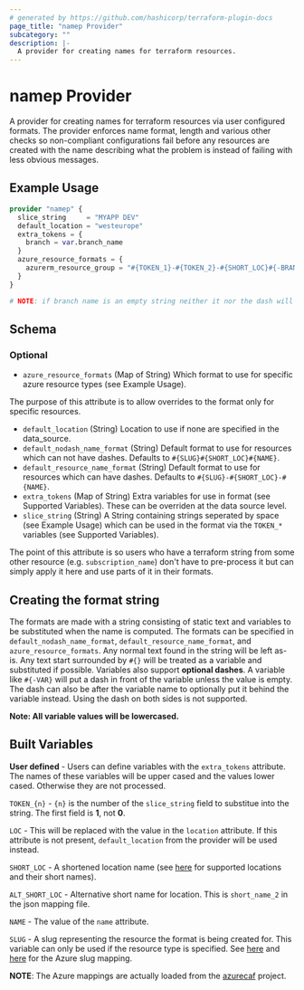 ```yaml
---
# generated by https://github.com/hashicorp/terraform-plugin-docs
page_title: "namep Provider"
subcategory: ""
description: |-
  A provider for creating names for terraform resources.
---
```


# namep Provider

A provider for creating names for terraform resources via user configured formats.  The provider enforces name format,
length and various other checks so non-compliant configurations fail before any resources are created with the name describing
what the problem is instead of failing with less obvious messages.

## Example Usage

```terraform
provider "namep" {
  slice_string     = "MYAPP DEV"
  default_location = "westeurope"
  extra_tokens = {
    branch = var.branch_name
  }
  azure_resource_formats = {
    azurerm_resource_group = "#{TOKEN_1}-#{TOKEN_2}-#{SHORT_LOC}#{-BRANCH}-#{NAME}"
  }
}

# NOTE: if branch name is an empty string neither it nor the dash will show up in the name
```

<!-- schema generated by tfplugindocs -->
## Schema

### Optional

- `azure_resource_formats` (Map of String) Which format to use for specific azure resource types (see Example Usage).

The purpose of this attribute is to allow overrides to the format only for specific resources.
- `default_location` (String) Location to use if none are specified in the data_source.
- `default_nodash_name_format` (String) Default format to use for resources which can not have dashes. Defaults to `#{SLUG}#{SHORT_LOC}#{NAME}`.
- `default_resource_name_format` (String) Default format to use for resources which can have dashes. Defaults to `#{SLUG}-#{SHORT_LOC}-#{NAME}`.
- `extra_tokens` (Map of String) Extra variables for use in format (see Supported Variables).  These can be overriden at the data source level.
- `slice_string` (String) A String containing strings seperated by space (see Example Usage) which can be used in the format via the `TOKEN_*` variables (see Supported Variables).

The point of this attribute is so users who have a terraform string from some other resource (e.g. `subscription_name`) don't have to pre-process it but can simply apply it here and use parts of it in their formats.

## Creating the format string

The formats are made with a string consisting of static text and variables to be substituted when the name is computed.  The
formats can be specified in `default_nodash_name_format`, `default_resource_name_format`, and `azure_resource_formats`.  Any normal
text found in the string will be left as-is.  Any text start surrounded by `#{}` will be treated as a variable and substituted
if possible.  Variables also support **optional dashes**. A variable like `#{-VAR}` will put a dash in front of the variable
unless the value is empty.  The dash can also be after the variable name to optionally put it behind the variable instead.
Using the dash on both sides is not supported.

**Note:  All variable values will be lowercased.**

## Built Variables

**User defined** - Users can define variables with the `extra_tokens` attribute.  The names of these variables will be upper cased and the
                   values lower cased.  Otherwise they are not processed.

`TOKEN_{n}` - `{n}` is the number of the `slice_string` field to substitue into the string.  The first field is **1**, not **0**.

`LOC` - This will be replaced with the value in the `location` attribute.  If this attribute is not present, `default_location` from
        the provider will be used instead.

`SHORT_LOC` - A shortened location name (see [here](https://github.com/jason-johnson/terraform-provider-namep/blob/main/tools/data/locationDefinitions.json) for supported locations and their short names).

`ALT_SHORT_LOC` - Alternative short name for location.  This is `short_name_2` in the json mapping file.

`NAME` - The value of the `name` attribute.

`SLUG` - A slug representing the resource the format is being created for.  This variable can only be used if the resource type is specified.
         See [here](https://github.com/jason-johnson/terraform-provider-namep/blob/main/tools/data/resourceDefinition.json) and
         [here](https://github.com/jason-johnson/terraform-provider-namep/blob/main/tools/data/resourceDefinition_out_of_docs.json) for the Azure slug mapping.

**NOTE**: The Azure mappings are actually loaded from the [azurecaf](https://github.com/aztfmod/terraform-provider-azurecaf) project.

